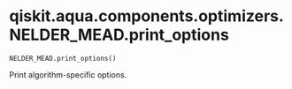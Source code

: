 # qiskit.aqua.components.optimizers.NELDER\_MEAD.print\_options

`NELDER_MEAD.print_options()`

Print algorithm-specific options.
